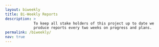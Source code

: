 ```yaml
---
layout: biweekly
title: Bi-Weekly Reports
description: >
             To keep all stake holders of this project up to date we 
             produce reports every two weeks on progress and plans.
permalink: /biweekly/
nav: true
---
```


